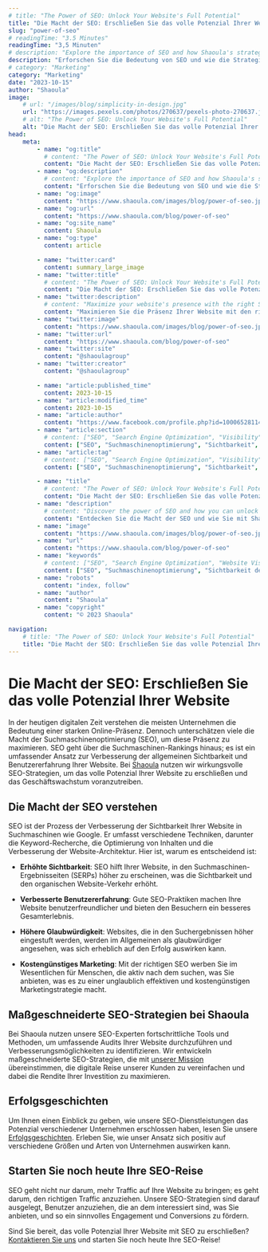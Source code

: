 ```yaml
---
# title: "The Power of SEO: Unlock Your Website's Full Potential"
title: "Die Macht der SEO: Erschließen Sie das volle Potenzial Ihrer Website"
slug: "power-of-seo"
# readingTime: "3.5 Minutes"
readingTime: "3,5 Minuten"
# description: "Explore the importance of SEO and how Shaoula's strategies can help unlock your website's full potential."
description: "Erforschen Sie die Bedeutung von SEO und wie die Strategien von Shaoula dazu beitragen können, das volle Potenzial Ihrer Website zu erschließen."
# category: "Marketing"
category: "Marketing"
date: "2023-10-15"
author: "Shaoula"
image:
    # url: "/images/blog/simplicity-in-design.jpg"
    url: "https://images.pexels.com/photos/270637/pexels-photo-270637.jpeg?auto=compress&cs=tinysrgb&w=1600"
    # alt: "The Power of SEO: Unlock Your Website's Full Potential"
    alt: "Die Macht der SEO: Erschließen Sie das volle Potenzial Ihrer Website"
head:
    meta:
        - name: "og:title"
          # content: "The Power of SEO: Unlock Your Website's Full Potential"
          content: "Die Macht der SEO: Erschließen Sie das volle Potenzial Ihrer Website"
        - name: "og:description"
          # content: "Explore the importance of SEO and how Shaoula's strategies can help unlock your website's full potential."
          content: "Erforschen Sie die Bedeutung von SEO und wie die Strategien von Shaoula dazu beitragen können, das volle Potenzial Ihrer Website zu erschließen."
        - name: "og:image"
          content: "https://www.shaoula.com/images/blog/power-of-seo.jpg"
        - name: "og:url"
          content: "https://www.shaoula.com/blog/power-of-seo"
        - name: "og:site_name"
          content: Shaoula
        - name: "og:type"
          content: article

        - name: "twitter:card"
          content: summary_large_image
        - name: "twitter:title"
          # content: "The Power of SEO: Unlock Your Website's Full Potential"
          content: "Die Macht der SEO: Erschließen Sie das volle Potenzial Ihrer Website"
        - name: "twitter:description"
          # content: "Maximize your website's presence with the right SEO strategies. Discover more with Shaoula."
          content: "Maximieren Sie die Präsenz Ihrer Website mit den richtigen SEO-Strategien. Entdecken Sie mehr mit Shaoula."
        - name: "twitter:image"
          content: "https://www.shaoula.com/images/blog/power-of-seo.jpg"
        - name: "twitter:url"
          content: "https://www.shaoula.com/blog/power-of-seo"
        - name: "twitter:site"
          content: "@shaoulagroup"
        - name: "twitter:creator"
          content: "@shaoulagroup"

        - name: "article:published_time"
          content: 2023-10-15
        - name: "article:modified_time"
          content: 2023-10-15
        - name: "article:author"
          content: "https://www.facebook.com/profile.php?id=100065281140375&mibextid=LQQJ4d"
        - name: "article:section"
          # content: ["SEO", "Search Engine Optimization", "Visibility", "User Experience", "Shaoula"]
          content: ["SEO", "Suchmaschinenoptimierung", "Sichtbarkeit", "Benutzererfahrung", "Shaoula"]
        - name: "article:tag"
          # content: ["SEO", "Search Engine Optimization", "Visibility", "User Experience", "Shaoula"]
          content: ["SEO", "Suchmaschinenoptimierung", "Sichtbarkeit", "Benutzererfahrung", "Shaoula"]

        - name: "title"
          # content: "The Power of SEO: Unlock Your Website's Full Potential"
          content: "Die Macht der SEO: Erschließen Sie das volle Potenzial Ihrer Website"
        - name: "description"
          # content: "Discover the power of SEO and how you can unlock your website's full potential with Shaoula."
          content: "Entdecken Sie die Macht der SEO und wie Sie mit Shaoula das volle Potenzial Ihrer Website erschließen können."
        - name: "image"
          content: "https://www.shaoula.com/images/blog/power-of-seo.jpg"
        - name: "url"
          content: "https://www.shaoula.com/blog/power-of-seo"
        - name: "keywords"
          # content: ["SEO", "Search Engine Optimization", "Website Visibility", "User Experience", "Organic Traffic", "SERP", "Credibility", "Cost-Effective Marketing", "SEO Strategies", "Shaoula"]
          content: ["SEO", "Suchmaschinenoptimierung", "Sichtbarkeit der Website", "Benutzererfahrung", "Organischer Verkehr", "SERP", "Glaubwürdigkeit", "Kostengünstiges Marketing", "SEO-Strategien", "Shaoula"]
        - name: "robots"
          content: "index, follow"
        - name: "author"
          content: "Shaoula"
        - name: "copyright"
          content: "© 2023 Shaoula"

navigation:
    # title: "The Power of SEO: Unlock Your Website's Full Potential"
    title: "Die Macht der SEO: Erschließen Sie das volle Potenzial Ihrer Website"
---
```


# Die Macht der SEO: Erschließen Sie das volle Potenzial Ihrer Website

In der heutigen digitalen Zeit verstehen die meisten Unternehmen die Bedeutung einer starken Online-Präsenz. Dennoch unterschätzen viele die Macht der Suchmaschinenoptimierung (SEO), um diese Präsenz zu maximieren. SEO geht über die Suchmaschinen-Rankings hinaus; es ist ein umfassender Ansatz zur Verbesserung der allgemeinen Sichtbarkeit und Benutzererfahrung Ihrer Website. Bei [Shaoula](https://www.shaoula.com/services/seo) nutzen wir wirkungsvolle SEO-Strategien, um das volle Potenzial Ihrer Website zu erschließen und das Geschäftswachstum voranzutreiben.

## Die Macht der SEO verstehen

SEO ist der Prozess der Verbesserung der Sichtbarkeit Ihrer Website in Suchmaschinen wie Google. Er umfasst verschiedene Techniken, darunter die Keyword-Recherche, die Optimierung von Inhalten und die Verbesserung der Website-Architektur. Hier ist, warum es entscheidend ist:

- **Erhöhte Sichtbarkeit**: SEO hilft Ihrer Website, in den Suchmaschinen-Ergebnisseiten (SERPs) höher zu erscheinen, was die Sichtbarkeit und den organischen Website-Verkehr erhöht.

- **Verbesserte Benutzererfahrung**: Gute SEO-Praktiken machen Ihre Website benutzerfreundlicher und bieten den Besuchern ein besseres Gesamterlebnis.

- **Höhere Glaubwürdigkeit**: Websites, die in den Suchergebnissen höher eingestuft werden, werden im Allgemeinen als glaubwürdiger angesehen, was sich erheblich auf den Erfolg auswirken kann.

- **Kostengünstiges Marketing**: Mit der richtigen SEO werben Sie im Wesentlichen für Menschen, die aktiv nach dem suchen, was Sie anbieten, was es zu einer unglaublich effektiven und kostengünstigen Marketingstrategie macht.

## Maßgeschneiderte SEO-Strategien bei Shaoula

Bei Shaoula nutzen unsere SEO-Experten fortschrittliche Tools und Methoden, um umfassende Audits Ihrer Website durchzuführen und Verbesserungsmöglichkeiten zu identifizieren. Wir entwickeln maßgeschneiderte SEO-Strategien, die mit [unserer Mission](https://www.shaoula.com/about-us) übereinstimmen, die digitale Reise unserer Kunden zu vereinfachen und dabei die Rendite Ihrer Investition zu maximieren.

## Erfolgsgeschichten

Um Ihnen einen Einblick zu geben, wie unsere SEO-Dienstleistungen das Potenzial verschiedener Unternehmen erschlossen haben, lesen Sie unsere [Erfolgsgeschichten](https://www.shaoula.com/success-stories). Erleben Sie, wie unser Ansatz sich positiv auf verschiedene Größen und Arten von Unternehmen auswirken kann.

## Starten Sie noch heute Ihre SEO-Reise

SEO geht nicht nur darum, mehr Traffic auf Ihre Website zu bringen; es geht darum, den richtigen Traffic anzuziehen. Unsere SEO-Strategien sind darauf ausgelegt, Benutzer anzuziehen, die an dem interessiert sind, was Sie anbieten, und so ein sinnvolles Engagement und Conversions zu fördern.

Sind Sie bereit, das volle Potenzial Ihrer Website mit SEO zu erschließen? [Kontaktieren Sie uns](https://www.shaoula.com/contact) und starten Sie noch heute Ihre SEO-Reise!
